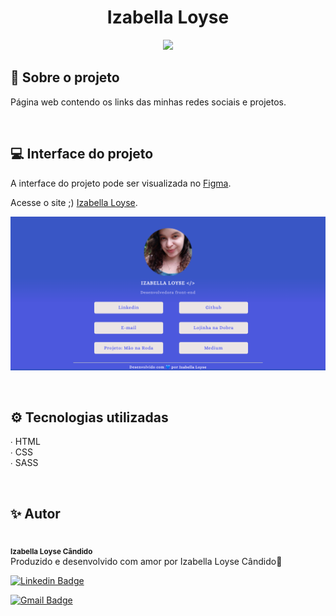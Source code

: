 <h1 align="center"> Izabella Loyse </h1>

 <p align="center">
 <img src="https://img.shields.io/static/v1?label=< />&message=IzabellaLoyse&color=4859f0&style=for-the-badge&logo=">
</p>

<h2> 📌 Sobre o projeto </h2>

<p> 
Página web contendo os links das minhas redes sociais e projetos.
</p>
<br>

<h2> 💻 Interface do projeto </h2>

<p> A interface do projeto pode ser visualizada no <a href="https://www.figma.com/file/eIBBWHAsI2QF6koATEqmsN/Testando-o-FIGMA?node-id=1202%3A2">Figma</a>. </p>
 
<p> 
Acesse o site ;) <a href="https://izabellaloyse.tech/">Izabella Loyse</a>.
</p>

<p> <img src="./assets/pagina.png" alt ="Captura de tela da página" width="600"> 
</p>
<br>

<h2> ⚙️ Tecnologias utilizadas </h2>
 <p> 
 ∙ HTML<br>
 ∙ CSS<br>
 ∙ SASS<br>
 </p>

<br>

<h2>✨ Autor</h2>
<p>
<img style="border-radius: 50%;" src="https://avatars0.githubusercontent.com/u/68293229?s=400&u=53bb8758c240bbb4bf029af8299d4c047e7a4288&v=4" width="100px;" alt=""/>
 <br />
 <sub><b>Izabella Loyse Cândido</b></sub> <br>
 Produzido e desenvolvido com amor por Izabella Loyse Cândido💙
</p>

[![Linkedin Badge](https://img.shields.io/badge/-IzabellaLoyseCandido-blue?style=flat-square&logo=Linkedin&logoColor=white&link=https://www.linkedin.com/in/izabella-loyse-candido//)](https://www.linkedin.com/in/izabella-loyse-candido/)

[![Gmail Badge](https://img.shields.io/badge/-izabellaloyse13@gmail.com-c14438?style=flat-square&logo=Gmail&logoColor=white&link=mailto:izabellaloyse13@gmail.com)](mailto:izabellaloysedev@gmail.com)
